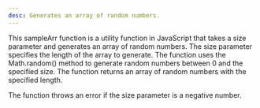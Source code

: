 ```yaml
---
desc: Generates an array of random numbers.
---
```


This sampleArr function is a utility function in JavaScript that takes a
size parameter and generates an array of random numbers. The size
parameter specifies the length of the array to generate. The function
uses the Math.random() method to generate random numbers between 0 and
the specified size. The function returns an array of random numbers with
the specified length.

The function throws an error if the size parameter is a negative number.

